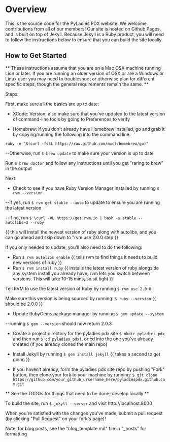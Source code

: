 # Overview #

This is the source code for the PyLadies PDX website. We welcome contributions from all of our members! Our site is hosted on Github Pages, and is built on top of Jekyll. Because Jekyll is a Ruby product, you will need to follow the instructions below to ensure that you can build the site locally.

## How to Get Started ##

** These instructions assume that you are on a Mac OSX machine running Lion or later. If you are running an older version of OSX or are a Windows or Linux user you may need to troubleshoot or otherwise plan for different specific steps, though the general requirements remain the same. **

Steps:

First, make sure all the basics are up to date:

* XCode: Version; also make sure that you've updated to the latest version of command-line tools by going to Preferences to verify

* Homebrew: if you don't already have Homebrew installed, go and grab it by copying/running the following into the command line:

```ruby -e "$(curl -fsSL https://raw.github.com/mxcl/homebrew/go)"```

--Otherwise, run ``` $ brew update ``` to make sure your version is up to date

Run ``` $ brew doctor ``` and follow any instructions until you get "raring to brew" in the output

Next:

* Check to see if you have Ruby Version Manager installed by running ``` $ rvm --version ```

--if yes, run ``` $ rvm get stable --auto ``` to update to ensure you are running the latest version

--if no, run ``` $ \curl -#L https://get.rvm.io | bash -s stable --autolibs=3 --ruby ```

{{ this will install the newest version of ruby along with autolibs, and you can go ahead and skip down to "rvm use 2.0.0 step }}

If you only needed to update, you'll also need to do the following:
 * Run ``` $ rvm autolibs enable ``` {{ tells rvm to find things it needs to build new versions of ruby }}
 * Run ``` $ rvm install ruby ``` {{ installs the latest version of ruby alongside any system install you already have; rvm lets you switch between versions. This will take 10-15 mins, so sit tight }}

Tell RVM to use the latest version of Ruby by running ``` $ rvm use 2.0.0 ```

Make sure this version is being sourced by running: ``` $ ruby --version ``` {{ should be 2.0.0 }}

* Update RubyGems package manager by running ``` $ gem update --system ```

--running ``` $ gem --version ``` should now return 2.0.3

* Create a project directory for the pyladies pdx site ``` $ mkdir pyladies_pdx ``` and then run ``` $ cd pyladies_pdx) ```, or cd into the one you've already created (if you already cloned the main repo)

* Install Jekyll by running ``` $ gem install jekyll ``` {{ takes a second to get going }}

* If you haven't already, form the pyladies pdx site repo by pushing "Fork" button, then clone your fork to your machine by running: ``` $ git clone https://github.com/your_github_ursername_here/pyladiespdx.github.com.git ```

** See the TODOs for things that need to be done; develop locally **

To build the site, run ``` $ jekyll --server ``` and visit http://localhost:8000

When you're satisfied with the changes you've made, submit a pull request (by clicking "Pull Request" on your fork's page)!

Note: for blog posts, see the "blog_template.md" file in "_posts" for formatting 

